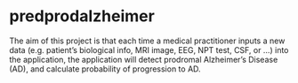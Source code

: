 # predprodalzheimer
The aim of this project is that each time a medical practitioner inputs a new data (e.g. patient’s biological info, MRI image, EEG, NPT test, CSF, or …) into the application, the application will detect prodromal Alzheimer’s Disease (AD), and calculate probability of progression to AD.

